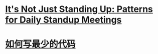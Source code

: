 # [It's Not Just Standing Up: Patterns for Daily Standup Meetings](https://www.martinfowler.com/articles/itsNotJustStandingUp.html)

# [如何写最少的代码](https://mp.weixin.qq.com/s/Gz2Z0G56I8ZLyVdAE0T8Zw)
